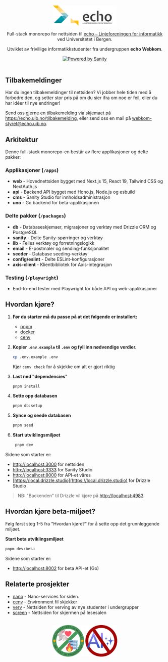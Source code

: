 <br>

<div align="center">
   <img src=".github/echo-logo.png" alt="" width="40%">

   <p></p>
Full-stack monorepo for nettsiden til <a href="https://echo.uib.no">echo – Linjeforeningen for informatikk</a> ved Universitetet i Bergen.

Utviklet av frivillige informatikkstudenter fra undergruppen **echo Webkom**.

<div align="center" >
  <a href="https://sanity.io" target="_blank" rel="noopener">
    <img src="https://cdn.sanity.io/images/3do82whm/next/51af00784c5addcf63ae7f0c416756acca7e63ac-353x71.svg?dl=sanity-logo.svg" width="100" alt="Powered by Sanity" />
  </a>
</div>

<br>

</div>

## Tilbakemeldinger

Har du ingen tilbakemeldinger til nettsiden?
Vi jobber hele tiden med å forbedre den,
og setter stor pris på om du sier ifra om noe er feil,
eller du har idéer til nye endringer!

Send oss gjerne en tilbakemelding via skjemaet på <https://echo.uib.no/tilbakemelding>,
eller send oss en mail på [webkom-styret@echo.uib.no](mailto:webkom-styret@echo.uib.no).

## Arkitektur

Denne full-stack monorepo-en består av flere applikasjoner og delte pakker:

### Applikasjoner (`/apps`)

- **web** - Hovednettsiden bygget med Next.js 15, React 19, Tailwind CSS og NextAuth.js
- **api** - Backend API bygget med Hono.js, Node.js og esbuild
- **cms** - Sanity Studio for innholdsadministrasjon
- **uno** - Go backend for beta-applikasjonen

### Delte pakker (`/packages`)

- **db** - Databaseskjemaer, migrasjoner og verktøy med Drizzle ORM og PostgreSQL
- **sanity** - Delte Sanity-spørringer og verktøy
- **lib** - Felles verktøy og forretningslogikk
- **email** - E-postmaler og sending-funksjonalitet
- **seeder** - Database seeding-verktøy
- **config/eslint** - Delte ESLint-konfigurasjoner
- **axis-client** - Klientbibliotek for Axis-integrasjon

### Testing (`/playwright`)

- End-to-end tester med Playwright for både API og web-applikasjoner

## Hvordan kjøre?

1. **Før du starter må du passe på at det følgende er installert:**
   - [pnpm](https://pnpm.io/installation)
   - [docker](https://docs.docker.com/engine/install/)
   - [cenv](https://github.com/echo-webkom/cenv)

2. **Kopier `.env.example` til `.env` og fyll inn nødvendige verdier.**

   ```sh
   cp .env.example .env
   ```

   Kjør `cenv check` for å skjekke om alt er gjort riktig

3. **Last ned "dependencies"**

   ```sh
   pnpm install
   ```

4. **Sette opp databasen**

   ```sh
   pnpm db:setup
   ```

5. **Synce og seede databasen**

   ```sh
   pnpm seed
   ```

6. **Start utviklingsmiljøet**

   ```sh
    pnpm dev
   ```

Sidene som starter er:

- [http://localhost:3000](http://localhost:3000) for nettsiden
- [http://localhost:3333](http://localhost:3333) for Sanity Studio
- [http://localhost:8000](http://localhost:8000) for API-et våres
- [https://local.drizzle.studio](https://local.drizzle.studio) for Drizzle Studio

> NB: "Backenden" til Drizzle vil kjøre på [http://localhost:4983](http://localhost:4983).

## Hvordan kjøre beta-miljøet?

Følg først steg 1-5 fra "Hvordan kjøre?" for å sette opp det grunnleggende miljøet.

**Start beta utviklingsmiljøet**

```sh
pnpm dev:beta
```

Sidene som starter er:

- [http://localhost:8002](http://localhost:8002) for beta API-et (Go)

## Relaterte prosjekter

- [nano](https://github.com/echo-webkom/nano) - Nano-services for siden.
- [cenv](https://github.com/echo-webkom/cenv) - Environment fil skjekker
- [verv](https://github.com/echo-webkom/verv.echo.uib.no) - Nettsiden for verving av nye studenter i undergrupper
- [screen](https://github.com/echo-webkom/echo-screen) - Nettsiden for skjermen på lesesalen

<br>

<div align="center">
  <img width="20%" src="./.github/wetestinprod.png" />
  <img width="20%" src="./.github/anti-ai.png" />
</div>
